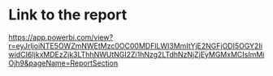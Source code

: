 # Link to the report
https://app.powerbi.com/view?r=eyJrIjoiNTE5OWZmNWEtMzc0OC00MDFlLWI3MmItYjE2NGFjODI5OGY2IiwidCI6IjkxMDEzZjk3LThhNWUtNGI2Zi1hNzg2LTdhNzNjZjEyMGMxMCIsImMiOjh9&pageName=ReportSection

